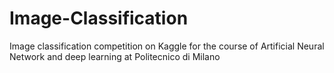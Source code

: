 # Image-Classification
Image classification competition on Kaggle for the course of Artificial Neural Network and deep learning at Politecnico di Milano

